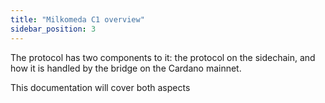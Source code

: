 ```yaml
---
title: "Milkomeda C1 overview"
sidebar_position: 3
---
```


The protocol has two components to it: the protocol on the sidechain, and how it is handled by the bridge on the Cardano mainnet.

This documentation will cover both aspects